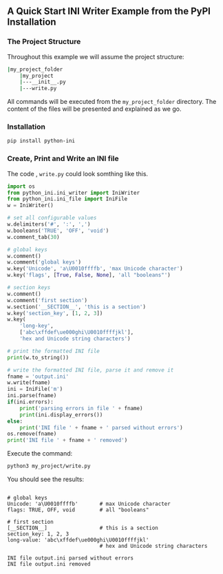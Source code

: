 ## A Quick Start INI Writer Example from the PyPI Installation

### The Project Structure

Throughout this example we will assume the project structure:

```bash
|my_project_folder
    |my_project
    |---__init__.py
    |---write.py
```

All commands will be executed from the `my_project_folder` directory.
The content of the files will be presented and explained as we go.

### Installation

```bash
pip install python-ini
```

### Create, Print and Write an INI file

The code , `write.py` could look somthing like this.

```python
import os
from python_ini.ini_writer import IniWriter
from python_ini.ini_file import IniFile
w = IniWriter()

# set all configurable values
w.delimiters('#', ':', ',')
w.booleans('TRUE', 'OFF', 'void')
w.comment_tab(30)

# global keys
w.comment()
w.comment('global keys')
w.key('Unicode', 'a\U0010ffffb', 'max Unicode character')
w.key('flags', [True, False, None], 'all "booleans"')

# section keys
w.comment()
w.comment('first section')
w.section('__SECTION__', 'this is a section')
w.key('section_key', [1, 2, 3])
w.key(
    'long-key',
    ['abc\xffdef\ue000ghi\U0010ffffjkl'],
    'hex and Unicode string characters')

# print the formatted INI file
print(w.to_string())

# write the formatted INI file, parse it and remove it
fname = 'output.ini'
w.write(fname)
ini = IniFile('m')
ini.parse(fname)
if(ini.errors):
    print('parsing errors in file ' + fname)
    print(ini.display_errors())
else:
    print('INI file ' + fname + ' parsed without errors')
os.remove(fname)
print('INI file ' + fname + ' removed')
```

Execute the command:

```bash
python3 my_project/write.py
```

You should see the results:

```

# global keys
Unicode: 'a\U0010ffffb'       # max Unicode character
flags: TRUE, OFF, void        # all "booleans"

# first section
[__SECTION__]                 # this is a section
section_key: 1, 2, 3
long-value: 'abc\xffdef\ue000ghi\U0010ffffjkl'
                              # hex and Unicode string characters

INI file output.ini parsed without errors
INI file output.ini removed
```
